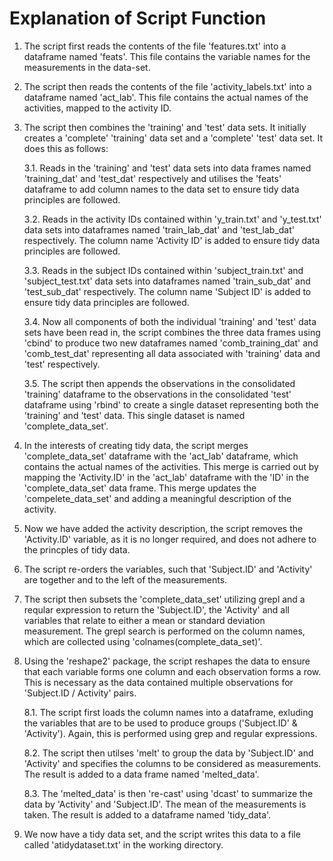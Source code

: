 # Explanation of Script Function

1. The script first reads the contents of the file 'features.txt' into a dataframe named 'feats'. This file contains the variable names for the measurements in the data-set.

2. The script then reads the contents of the file 'activity_labels.txt' into a dataframe named 'act_lab'. This file contains the actual names of the activities, mapped to the activity ID.

3. The script then combines the 'training' and 'test' data sets. It initially creates a 'complete' 'training' data set and a 'complete' 'test' data set. It does this as follows:

   3.1. Reads in the 'training' and 'test' data sets into data frames named 'training_dat' and 'test_dat' respectively and utilises the 'feats' dataframe to add column names to the data set to ensure tidy data principles are followed.
   
   3.2. Reads in the activity IDs contained within 'y_train.txt' and 'y_test.txt' data sets into dataframes named 'train_lab_dat' and 'test_lab_dat' respectively. The column name 'Activity ID' is added to ensure tidy data principles are followed.
   
   3.3. Reads in the subject IDs contained within 'subject_train.txt' and 'subject_test.txt' data sets into dataframes named 'train_sub_dat' and 'test_sub_dat' respectively. The column name 'Subject ID' is added to ensure tidy data principles are followed.
   
   3.4. Now all components of both the individual 'training' and 'test' data sets have been read in, the script combines the three data frames using 'cbind' to produce two new dataframes named 'comb_training_dat' and 'comb_test_dat' representing all data associated with 'training' data and 'test' respectively. 
   
   3.5. The script then appends the observations in the consolidated 'training' dataframe to the observations in the consolidated 'test' dataframe using 'rbind' to create a single dataset representing both the 'training' and 'test' data. This single dataset is named 'complete_data_set'.
   
4. In the interests of creating tidy data, the script merges 'complete_data_set' dataframe with the 'act_lab' dataframe, which contains the actual names of the activities. This merge is carried out by mapping the 'Activity.ID' in the 'act_lab' dataframe with the 'ID' in the 'complete_data_set' data frame. This merge updates the 'compelete_data_set' and adding a meaningful description of the activity.

5. Now we have added the activity description, the script removes the 'Activity.ID' variable, as it is no longer required, and does not adhere to the princples of tidy data.

6. The script re-orders the variables, such that 'Subject.ID' and 'Activity' are together and to the left of the measurements.

7. The script then subsets the 'complete_data_set' utilizing grepl and a reqular expression to return the 'Subject.ID', the 'Activity' and all variables that relate to either a mean or standard deviation measurement. The grepl search is performed on the column names, which are collected using 'colnames(complete_data_set)'.

8. Using the 'reshape2' package, the script reshapes the data to ensure that each variable forms one column and each observation forms a row. This is necessary as the data contained multiple observations for 'Subject.ID / Activity' pairs.
   
   8.1. The script first loads the column names into a dataframe, exluding the variables that are to be used to produce groups ('Subject.ID' & 'Activity'). Again, this is performed using grep and regular expressions.
   
   8.2. The script then utilses 'melt' to group the data by 'Subject.ID' and 'Activity' and specifies the columns to be considered as measurements. The result is added to a data frame named 'melted_data'.
   
   8.3. The 'melted_data' is then 're-cast' using 'dcast' to summarize the data by 'Activity' and 'Subject.ID'. The mean of the measurements is taken. The result is added to a dataframe named 'tidy_data'.
   
9. We now have a tidy data set, and the script writes this data to a file called 'atidydataset.txt' in the working directory.  
